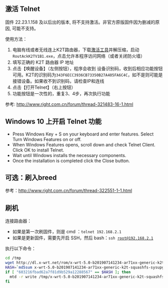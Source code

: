 ## 激活 Telnet

固件 22.23.1.158 及以后出的版本, 将不支持激活。非官方原版固件因为删减的原因, 可能不支持。

使用方法：
1. 电脑有线或者无线连上K2T路由器，下载[激活工具](RoutAckK2TV1B1.zip)并解压缩，启动<code>RoutAckK2TV1B1.exe</code>，点击允许本程序访问网络（或者关闭防火墙）
2. 填写正确的 K2T 路由器 IP 地址
3. 点击【唤醒设备】（左侧按钮），程序会收到 设备识别码，收到后相应功能按钮可用。K2T的识别码为<code>343F6ECC3936CB73350B27A405FA6C4C</code>，如不是则可能是接错设备。如果收不到识别码，请检查IP和连线
4. 点击【打开Telnet】（右上按钮）
5. 功能按钮是一次性的，重复3、4步，再次执行功能

参考: http://www.right.com.cn/forum/thread-321483-16-1.html

## Windows 10 上开启 Telnet 功能
* Press Windows Key + S on your keyboard and enter features. Select Turn Windows Features on or off.
* When Windows Features opens, scroll down and check Telnet Client. Click OK to install Telnet.
* Wait until Windows installs the necessary components.
* Once the installation is completed click the Close button.

## 可选：刷入breed
参考：http://www.right.com.cn/forum/thread-322551-1-1.html

## 刷机
连接路由器：
* 如果是第一次刷固件，则是 cmd ：<code>telnet 192.168.2.1</code>
* 如果是更新固件，需要先开启 SSH，然后 bash：<code>ssh  root@192.168.2.1</code>

执行以下命令：

```sh
cd /tmp
wget http://dl.x-wrt.net/rom/x-wrt-5.0-b201907141234-ar71xx-generic-k2t-squashfs-sysupgrade.bin
HASH=`md5sum x-wrt-5.0-b201907141234-ar71xx-generic-k2t-squashfs-sysupgrade.bin | awk '{print $1}'`
if [ "603216fbad62a7f81d9b529a12288567" == $HASH ]; then
  mtd -r write /tmp/x-wrt-5.0-b201907141234-ar71xx-generic-k2t-squashfs-sysupgrade.bin firmware
fi
```